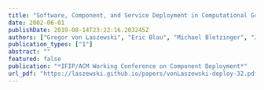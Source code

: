 ```yaml
---
title: "Software, Component, and Service Deployment in Computational Grids"
date: 2002-06-01
publishDate: 2019-08-14T23:22:16.203245Z
authors: ["Gregor von Laszewski", "Eric Blau", "Michael Bletzinger", "Jarek Gawor", "Peter Lane", "Stuart Martin", "Michael Russell"]
publication_types: ["1"]
abstract: ""
featured: false
publication: "*IFIP/ACM Working Conference on Component Deployment*"
url_pdf: "https://laszewski.github.io/papers/vonLaszewski-deploy-32.pdf"
---
```


